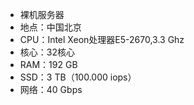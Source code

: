 - 裸机服务器
- 地点：中国北京
- CPU：Intel Xeon处理器E5-2670,3.3 Ghz
- 核心：32核心
- RAM：192 GB
- SSD：3 TB（100.000 iops）
- 网络：40 Gbps
